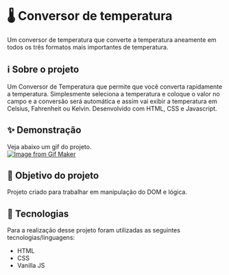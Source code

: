 # 🌡 Conversor de temperatura

 Um conversor de temperatura que converte a temperatura aneamente em todos os três formatos mais importantes de temperatura.

## ℹ Sobre o projeto 
Um Conversor de Temperatura que permite que você converta rapidamente a temperatura. Simplesmente seleciona a temperatura e coloque o valor no campo e a conversão será automática e assim vai exibir a temperatura em Celsius, Fahrenheit ou Kelvin. Desenvolvido com HTML, CSS e Javascript.

## ✨ Demonstração    
Veja abaixo um gif do projeto.</br>
[![Image from Gif Maker](https://media.giphy.com/media/GJrmGD7hUFyk5NHH7w/giphy.gif)](https://media0.giphy.com/media/GJrmGD7hUFyk5NHH7w/giphy.gif?cid=790b76118bd5be30ce02cecc8185b92579f9036913f803d9&rid=giphy.gif&ct=g)

## 🎯 Objetivo do projeto
Projeto criado para trabalhar em manipulação do DOM e lógica.

## 🤖 Tecnologias 
Para a realização desse projeto foram utilizadas as seguintes tecnologias/linguagens: 
- HTML
- CSS
- Vanilla JS
